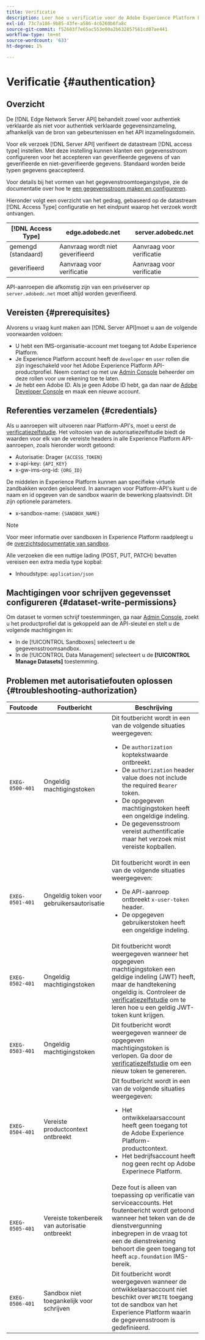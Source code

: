 ```yaml
---
title: Verificatie
description: Leer hoe u verificatie voor de Adobe Experience Platform Edge Network Server-API configureert.
exl-id: 73c7a186-9b85-43fe-a586-4c6260b6fa8c
source-git-commit: f52603f7e65ac553e00a2b632857561cd07ae441
workflow-type: tm+mt
source-wordcount: '633'
ht-degree: 1%

---
```


# Verificatie {#authentication}

## Overzicht

De [!DNL Edge Network Server API] behandelt zowel voor authentiek verklaarde als niet voor authentiek verklaarde gegevensinzameling, afhankelijk van de bron van gebeurtenissen en het API inzamelingsdomein.

Voor elk verzoek [!DNL Server API] verifieert de datastream [!DNL access type] instellen. Met deze instelling kunnen klanten een gegevensstroom configureren voor het accepteren van geverifieerde gegevens of van geverifieerde en niet-geverifieerde gegevens. Standaard worden beide typen gegevens geaccepteerd.

Voor details bij het vormen van het gegevenstroomtoegangstype, zie de documentatie over hoe te [een gegevensstroom maken en configureren](../edge/datastreams/overview.md#create).

Hieronder volgt een overzicht van het gedrag, gebaseerd op de datastream [!DNL Access Type] configuratie en het eindpunt waarop het verzoek wordt ontvangen.

| [!DNL Access Type] | edge.adobedc.net | server.adobedc.net |
|-----------------|-------------------------------|-----------------------|
| gemengd (standaard) | Aanvraag wordt niet geverifieerd | Aanvraag voor verificatie |
| geverifieerd | Aanvraag voor verificatie | Aanvraag voor verificatie |

API-aanroepen die afkomstig zijn van een privéserver op `server.adobedc.net` moet altijd worden geverifieerd.

## Vereisten {#prerequisites}

Alvorens u vraag kunt maken aan [!DNL Server API]moet u aan de volgende voorwaarden voldoen:

* U hebt een IMS-organisatie-account met toegang tot Adobe Experience Platform.
* Je Experience Platform account heeft de `developer` en `user` rollen die zijn ingeschakeld voor het Adobe Experience Platform API-productprofiel. Neem contact op met uw [Admin Console](../access-control/home.md) beheerder om deze rollen voor uw rekening toe te laten.
* Je hebt een Adobe ID. Als je geen Adobe ID hebt, ga dan naar de [Adobe Developer Console](https://developer.adobe.com/console) en maak een nieuwe account.

## Referenties verzamelen {#credentials}

Als u aanroepen wilt uitvoeren naar Platform-API&#39;s, moet u eerst de [verificatiezelfstudie](../landing/api-authentication.md). Het voltooien van de autorisatiezelfstudie biedt de waarden voor elk van de vereiste headers in alle Experience Platform API-aanroepen, zoals hieronder wordt getoond:

* Autorisatie: Drager `{ACCESS_TOKEN}`
* x-api-key: `{API_KEY}`
* x-gw-ims-org-id: `{ORG_ID}`

De middelen in Experience Platform kunnen aan specifieke virtuele zandbakken worden geïsoleerd. In aanvragen voor Platform-API&#39;s kunt u de naam en id opgeven van de sandbox waarin de bewerking plaatsvindt. Dit zijn optionele parameters.

* x-sandbox-name: `{SANDBOX_NAME}`

>[!NOTE]
>
>Voor meer informatie over sandboxen in Experience Platform raadpleegt u de [overzichtsdocumentatie van sandbox](../sandboxes/home.md).

Alle verzoeken die een nuttige lading (POST, PUT, PATCH) bevatten vereisen een extra media type kopbal:

* Inhoudstype: `application/json`

## Machtigingen voor schrijven gegevensset configureren {#dataset-write-permissions}

Om dataset te vormen schrijf toestemmingen, ga naar [Admin Console](https://adminconsole.adobe.com), zoekt u het productprofiel dat is gekoppeld aan de API-sleutel en stelt u de volgende machtigingen in:

* In de [!UICONTROL Sandboxes] selecteert u de gegevensstroomsandbox.
* In de [!UICONTROL Data Management] selecteert u de **[!UICONTROL Manage Datasets]** toestemming.

## Problemen met autorisatiefouten oplossen {#troubleshooting-authorization}

| Foutcode | Foutbericht | Beschrijving |
| --- | --- | --- |
| `EXEG-0500-401` | Ongeldig machtigingstoken | Dit foutbericht wordt in een van de volgende situaties weergegeven:  <ul><li>De `authorization` koptekstwaarde ontbreekt.</li><li>De `authorization` header value does not include the required `Bearer` token.</li><li>De opgegeven machtigingstoken heeft een ongeldige indeling.</li><li>De gegevensstroom vereist authentificatie maar het verzoek mist vereiste kopballen.</li></ul> |
| `EXEG-0501-401` | Ongeldig token voor gebruikersautorisatie | Dit foutbericht wordt in een van de volgende situaties weergegeven: <ul><li>De API-aanroep ontbreekt `x-user-token` header.</li><li>De opgegeven gebruikerstoken heeft een ongeldige indeling.</li></ul> |
| `EXEG-0502-401` | Ongeldig machtigingstoken | Dit foutbericht wordt weergegeven wanneer het opgegeven machtigingstoken een geldige indeling (JWT) heeft, maar de handtekening ongeldig is. Controleer de [verificatiezelfstudie](../landing/api-authentication.md) om te leren hoe u een geldig JWT-token kunt krijgen. |
| `EXEG-0503-401` | Ongeldig machtigingstoken | Dit foutbericht wordt weergegeven wanneer de opgegeven machtigingstoken is verlopen. Ga door de [verificatiezelfstudie](../landing/api-authentication.md) om een nieuw token te genereren. |
| `EXEG-0504-401` | Vereiste productcontext ontbreekt | Dit foutbericht wordt in een van de volgende situaties weergegeven:  <ul><li>Het ontwikkelaarsaccount heeft geen toegang tot de Adobe Experience Platform-productcontext.</li><li>Het bedrijfsaccount heeft nog geen recht op Adobe Experinece Platform.</li></ul> |
| `EXEG-0505-401` | Vereiste tokenbereik van autorisatie ontbreekt | Deze fout is alleen van toepassing op verificatie van serviceaccounts. Het foutenbericht wordt getoond wanneer het teken van de de dienstvergunning inbegrepen in de vraag tot een de dienstrekening behoort die geen toegang tot heeft `acp.foundation` IMS-bereik. |
| `EXEG-0506-401` | Sandbox niet toegankelijk voor schrijven | Dit foutbericht wordt weergegeven wanneer de ontwikkelaarsaccount niet beschikt over `WRITE` toegang tot de sandbox van het Experience Platform waarin de gegevensstroom is gedefinieerd. |
